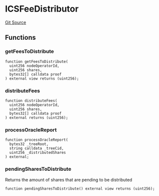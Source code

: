 # ICSFeeDistributor

[Git Source](https://github.com/lidofinance/community-staking-module/blob/5d5ee8e87614e268bb3181747a86b3f5fe7a75e2/src/interfaces/ICSFeeDistributor.sol)

## Functions

### getFeesToDistribute

```solidity
function getFeesToDistribute(
  uint256 nodeOperatorId,
  uint256 shares,
  bytes32[] calldata proof
) external view returns (uint256);
```

### distributeFees

```solidity
function distributeFees(
  uint256 nodeOperatorId,
  uint256 shares,
  bytes32[] calldata proof
) external returns (uint256);
```

### processOracleReport

```solidity
function processOracleReport(
  bytes32 _treeRoot,
  string calldata _treeCid,
  uint256 _distributedShares
) external;
```

### pendingSharesToDistribute

Returns the amount of shares that are pending to be distributed

```solidity
function pendingSharesToDistribute() external view returns (uint256);
```
